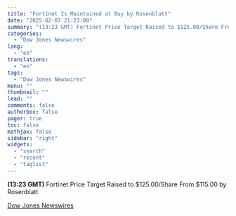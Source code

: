 ```yaml
---
title: "Fortinet Is Maintained at Buy by Rosenblatt"
date: "2025-02-07 21:23:00"
summary: "(13:23 GMT) Fortinet Price Target Raised to $125.00/Share From $115.00 by Rosenblatt"
categories:
  - "Dow Jones Newswires"
lang:
  - "en"
translations:
  - "en"
tags:
  - "Dow Jones Newswires"
menu: ""
thumbnail: ""
lead: ""
comments: false
authorbox: false
pager: true
toc: false
mathjax: false
sidebar: "right"
widgets:
  - "search"
  - "recent"
  - "taglist"
---
```


**(13:23 GMT)** Fortinet Price Target Raised to $125.00/Share From $115.00 by Rosenblatt

[Dow Jones Newswires](https://www.tradingview.com/news/DJN_DN20250207006149:0/)
